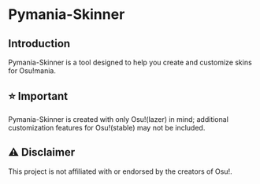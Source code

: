 # Pymania-Skinner

## Introduction
Pymania-Skinner is a tool designed to help you create and customize skins for Osu!mania.

## ⭐ Important
Pymania-Skinner is created with only Osu!(lazer) in mind; additional customization features for Osu!(stable) may not be included.

## ⚠️ Disclaimer
This project is not affiliated with or endorsed by the creators of Osu!.
